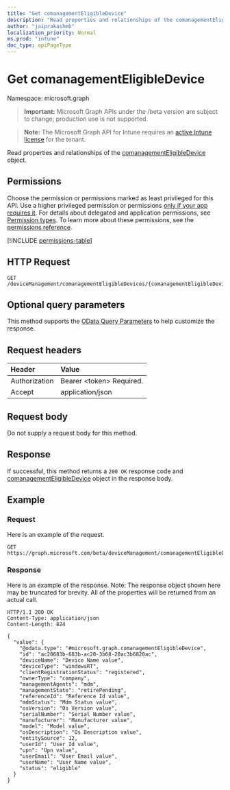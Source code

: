 ```yaml
---
title: "Get comanagementEligibleDevice"
description: "Read properties and relationships of the comanagementEligibleDevice object."
author: "jaiprakashmb"
localization_priority: Normal
ms.prod: "intune"
doc_type: apiPageType
---
```


# Get comanagementEligibleDevice

Namespace: microsoft.graph

> **Important:** Microsoft Graph APIs under the /beta version are subject to change; production use is not supported.

> **Note:** The Microsoft Graph API for Intune requires an [active Intune license](https://go.microsoft.com/fwlink/?linkid=839381) for the tenant.

Read properties and relationships of the [comanagementEligibleDevice](../resources/intune-devices-comanagementeligibledevice.md) object.

## Permissions
Choose the permission or permissions marked as least privileged for this API. Use a higher privileged permission or permissions [only if your app requires it](/graph/permissions-overview#best-practices-for-using-microsoft-graph-permissions). For details about delegated and application permissions, see [Permission types](/graph/permissions-overview#permission-types). To learn more about these permissions, see the [permissions reference](/graph/permissions-reference).

<!-- { "blockType": "permissions", "name": "intune_devices_comanagementeligibledevice_get" } -->
[!INCLUDE [permissions-table](../includes/permissions/intune-devices-comanagementeligibledevice-get-permissions.md)]

## HTTP Request
<!-- {
  "blockType": "ignored"
}
-->
``` http
GET /deviceManagement/comanagementEligibleDevices/{comanagementEligibleDeviceId}
```

## Optional query parameters
This method supports the [OData Query Parameters](/graph/query-parameters) to help customize the response.

## Request headers
|Header|Value|
|:---|:---|
|Authorization|Bearer &lt;token&gt; Required.|
|Accept|application/json|

## Request body
Do not supply a request body for this method.

## Response
If successful, this method returns a `200 OK` response code and [comanagementEligibleDevice](../resources/intune-devices-comanagementeligibledevice.md) object in the response body.

## Example

### Request
Here is an example of the request.
``` http
GET https://graph.microsoft.com/beta/deviceManagement/comanagementEligibleDevices/{comanagementEligibleDeviceId}
```

### Response
Here is an example of the response. Note: The response object shown here may be truncated for brevity. All of the properties will be returned from an actual call.
``` http
HTTP/1.1 200 OK
Content-Type: application/json
Content-Length: 824

{
  "value": {
    "@odata.type": "#microsoft.graph.comanagementEligibleDevice",
    "id": "ac20683b-683b-ac20-3b68-20ac3b6820ac",
    "deviceName": "Device Name value",
    "deviceType": "windowsRT",
    "clientRegistrationStatus": "registered",
    "ownerType": "company",
    "managementAgents": "mdm",
    "managementState": "retirePending",
    "referenceId": "Reference Id value",
    "mdmStatus": "Mdm Status value",
    "osVersion": "Os Version value",
    "serialNumber": "Serial Number value",
    "manufacturer": "Manufacturer value",
    "model": "Model value",
    "osDescription": "Os Description value",
    "entitySource": 12,
    "userId": "User Id value",
    "upn": "Upn value",
    "userEmail": "User Email value",
    "userName": "User Name value",
    "status": "eligible"
  }
}
```
